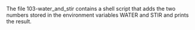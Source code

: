  The file 103-water_and_stir  contains a shell script that adds the two numbers stored in the environment variables WATER and STIR and prints the result.
